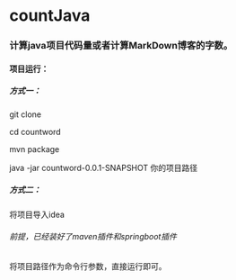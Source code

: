 # countJava  
### 计算java项目代码量或者计算MarkDown博客的字数。  

#### 项目运行：

##### 方式一：

  git clone 

  cd countword

  mvn package

  java -jar countword-0.0.1-SNAPSHOT 你的项目路径

##### 方式二：

将项目导入idea
###### 前提，已经装好了maven插件和springboot插件

将项目路径作为命令行参数，直接运行即可。
